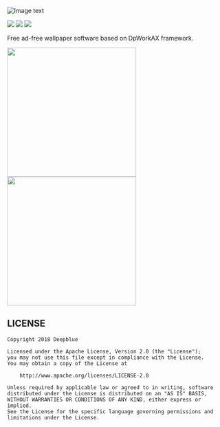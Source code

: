 ![Image text](https://raw.githubusercontent.com/Deepblue1996/QiaoQiao/master/see.png)

<a href="http://developer.android.com/index.html"><img src="https://img.shields.io/badge/platform-android-green.svg"></a>
[![](https://jitpack.io/v/Deepblue1996/Bun.svg)](https://jitpack.io/#Deepblue1996/Bun)
<a href="https://www.apache.org/licenses/LICENSE-2.0"><img src="https://img.shields.io/badge/license-apache-green.svg"></a>

Free ad-free wallpaper software based on DpWorkAX framework.

<img src="https://raw.githubusercontent.com/Deepblue1996/QiaoQiao/master/res/1.jpg" width="300"/> <img src="https://raw.githubusercontent.com/Deepblue1996/QiaoQiao/master/res/2.jpg" width="300"/>

## LICENSE

<pre><code>Copyright 2018 Deepblue

Licensed under the Apache License, Version 2.0 (the "License");
you may not use this file except in compliance with the License.
You may obtain a copy of the License at

    http://www.apache.org/licenses/LICENSE-2.0

Unless required by applicable law or agreed to in writing, software
distributed under the License is distributed on an "AS IS" BASIS,
WITHOUT WARRANTIES OR CONDITIONS OF ANY KIND, either express or implied.
See the License for the specific language governing permissions and
limitations under the License.
</code></pre>
